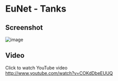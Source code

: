 # EuNet - Tanks

## Screenshot
![image](https://github.com/zestylife/EuNet-Tanks/blob/main/docs/images/screenshot.gif?raw=true)

## Video
Click to watch YouTube video  
http://www.youtube.com/watch?v=COKdDbeEUUQ  